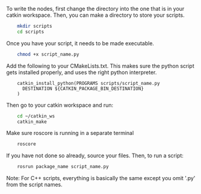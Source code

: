 
To write the nodes, first change the directory into the one that is in your catkin workspace. Then, you can make a directory to store your scripts.
```bash
	mkdir scripts
	cd scripts
```
Once you have your script, it needs to be made executable.
```bash
	chmod +x script_name.py
```
Add the following to your CMakeLists.txt. This makes sure the python script gets installed properly, and uses the right python interpreter.
```
	catkin_install_python(PROGRAMS scripts/script_name.py
	  DESTINATION ${CATKIN_PACKAGE_BIN_DESTINATION}
	)
```
Then go to your catkin workspace and run:
```bash
	cd ~/catkin_ws
	catkin_make
```
Make sure roscore is running in a separate terminal
```bash
	roscore
```
If you have not done so already, source your files. Then, to run a script:
```bash
	rosrun package_name script_name.py
```

Note: For C++ scripts, everything is basically the same except you omit '.py' from the script names. 